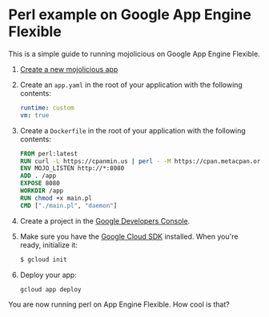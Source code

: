 # Perl example on Google App Engine Flexible

This is a simple guide to running mojolicious on Google App Engine Flexible. 

1. [Create a new mojolicious app](http://mojolicio.us/)

2. Create an `app.yaml` in the root of your application with the following contents:

    ```yaml
    runtime: custom
    vm: true
    ```

3. Create a `Dockerfile` in the root of your application with the following contents:

    ```dockerfile
    FROM perl:latest
    RUN curl -L https://cpanmin.us | perl - -M https://cpan.metacpan.org -n Mojolicious
    ENV MOJO_LISTEN http://*:8080
    ADD . /app
    EXPOSE 8080
    WORKDIR /app
    RUN chmod +x main.pl
    CMD ["./main.pl", "daemon"]
    ```
4. Create a project in the [Google Developers Console](https://console.developers.google.com/).

5. Make sure you have the [Google Cloud SDK](https://cloud.google.com/sdk/) installed.  When you're ready, initialize it:

    ```sh
    $ gcloud init
    ```

6. Deploy your app:

    ```sh
    gcloud app deploy
    ```

You are now running perl on App Engine Flexible. How cool is that?
